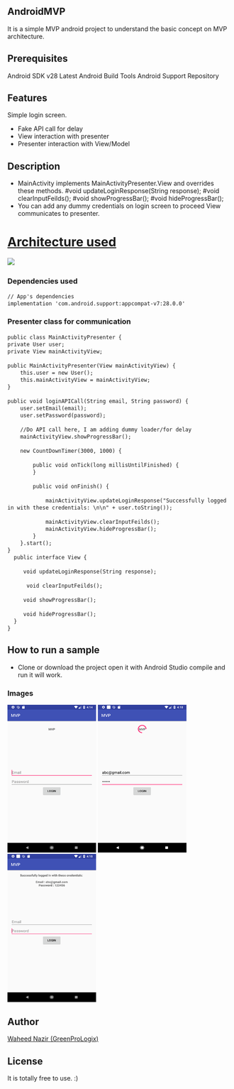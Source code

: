 ## AndroidMVP
It is a simple MVP android project to understand the basic concept on MVP architecture.

## Prerequisites
Android SDK v28
Latest Android Build Tools
Android Support Repository

## Features

Simple login screen.
- Fake API call for delay
- View interaction with presenter
- Presenter interaction with View/Model

## Description

- MainActivity implements MainActivityPresenter.View and overrides these methods.
        #void updateLoginResponse(String response);
        #void clearInputFeilds();
        #void showProgressBar();
        #void hideProgressBar();
- You can add any dummy credentials on login screen to proceed View communicates to presenter.

# [Architecture used](https://github.com/googlesamples/android-architecture "Architecture used")

![](https://i.imgur.com/5fg5z5r.png)


### Dependencies used

    // App's dependencies
    implementation 'com.android.support:appcompat-v7:28.0.0'

### Presenter class for communication

    public class MainActivityPresenter {
    private User user;
    private View mainActivityView;

    public MainActivityPresenter(View mainActivityView) {
        this.user = new User();
        this.mainActivityView = mainActivityView;
    } 

    public void loginAPICall(String email, String password) {
        user.setEmail(email);
        user.setPassword(password);

        //Do API call here, I am adding dummy loader/for delay
        mainActivityView.showProgressBar();

        new CountDownTimer(3000, 1000) {

            public void onTick(long millisUntilFinished) {
            }

            public void onFinish() {

                mainActivityView.updateLoginResponse("Successfully logged in with these credentials: \n\n" + user.toString());

                mainActivityView.clearInputFeilds();
                mainActivityView.hideProgressBar();
            }
        }.start();
    }
      public interface View {

         void updateLoginResponse(String response);

          void clearInputFeilds();

         void showProgressBar();

         void hideProgressBar();
      }
    }


## How to run a sample
- Clone or download the project open it with Android Studio compile and run it will work.


### Images
<img src="./screens/1.png" width="200"/> <img src="./screens/2.png" width="200"/>
 <img src="./screens/3.png" width="200"/>
<br/>


## Author
[Waheed Nazir (GreenProLogix)](https://www.linkedin.com/in/waheed-nazir-36521579/ "Waheed Nazir (GreenProLogix)")

## License
It is totally free to use. :)
